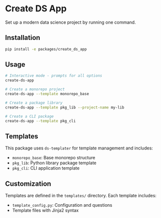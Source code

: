 # Create DS App

Set up a modern data science project by running one command.

## Installation

```bash
pip install -e packages/create_ds_app
```

## Usage

```bash
# Interactive mode - prompts for all options
create-ds-app

# Create a monorepo project
create-ds-app --template monorepo_base

# Create a package library
create-ds-app --template pkg_lib --project-name my-lib

# Create a CLI package
create-ds-app --template pkg_cli
```

## Templates

This package uses `ds-templater` for template management and includes:

- `monorepo_base`: Base monorepo structure
- `pkg_lib`: Python library package template
- `pkg_cli`: CLI application template

## Customization

Templates are defined in the `templates/` directory. Each template includes:
- `template_config.py`: Configuration and questions
- Template files with Jinja2 syntax
